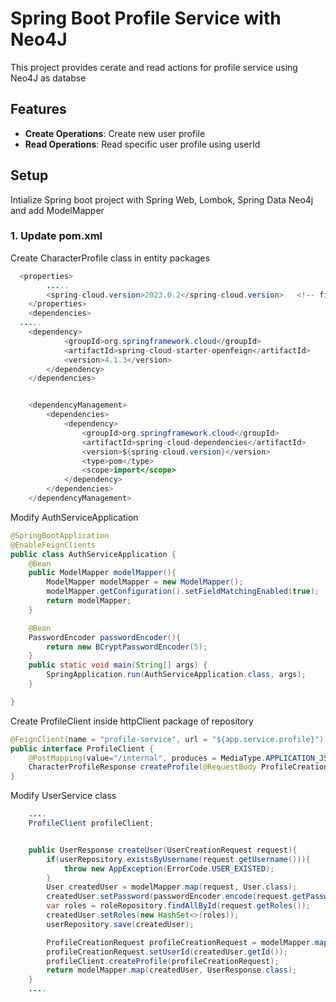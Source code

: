 
# Spring Boot Profile Service with Neo4J

This project provides cerate and read actions for profile service using Neo4J as databse 

## Features
- **Create Operations**: Create new user profile
- **Read Operations**: Read specific user profile using userId

## Setup
Intialize Spring boot project with Spring Web, Lombok, Spring Data Neo4j and add ModelMapper

### 1. Update pom.xml

Create CharacterProfile class in entity packages

```java
  <properties>
		.....
		<spring-cloud.version>2023.0.2</spring-cloud.version>   <!-- find the matching version for spring cloud with sprint boot on google -->
	</properties>
	<dependencies>
  .....
    <dependency>
			<groupId>org.springframework.cloud</groupId>
			<artifactId>spring-cloud-starter-openfeign</artifactId>
			<version>4.1.3</version>
		</dependency>
	</dependencies>


	<dependencyManagement>
		<dependencies>
			<dependency>
				<groupId>org.springframework.cloud</groupId>
				<artifactId>spring-cloud-dependencies</artifactId>
				<version>${spring-cloud.version}</version>
				<type>pom</type>
				<scope>import</scope>
			</dependency>
		</dependencies>
	</dependencyManagement>


```

Modify AuthServiceApplication

```.java
@SpringBootApplication
@EnableFeignClients
public class AuthServiceApplication {
	@Bean
	public ModelMapper modelMapper(){
		ModelMapper modelMapper = new ModelMapper();
		modelMapper.getConfiguration().setFieldMatchingEnabled(true);
		return modelMapper;
	}

	@Bean
	PasswordEncoder passwordEncoder(){
		return new BCryptPasswordEncoder(5);
	}
	public static void main(String[] args) {
		SpringApplication.run(AuthServiceApplication.class, args);
	}

}

```

Create ProfileClient inside httpClient package of repository

```.java
@FeignClient(name = "profile-service", url = "${app.service.profile}")
public interface ProfileClient {
    @PostMapping(value="/internal", produces = MediaType.APPLICATION_JSON_VALUE)
    CharacterProfileResponse createProfile(@RequestBody ProfileCreationRequest request);
}


```

Modify UserService class

```.java
    ....
    ProfileClient profileClient;


    public UserResponse createUser(UserCreationRequest request){
        if(userRepository.existsByUsername(request.getUsername())){
            throw new AppException(ErrorCode.USER_EXISTED);
        }
        User createdUser = modelMapper.map(request, User.class);
        createdUser.setPassword(passwordEncoder.encode(request.getPassword()));
        var roles = roleRepository.findAllById(request.getRoles());
        createdUser.setRoles(new HashSet<>(roles));
        userRepository.save(createdUser);

        ProfileCreationRequest profileCreationRequest = modelMapper.map(request, ProfileCreationRequest.class);
        profileCreationRequest.setUserId(createdUser.getId());
        profileClient.createProfile(profileCreationRequest);
        return modelMapper.map(createdUser, UserResponse.class);
    }
    ....
```
